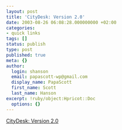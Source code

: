 ```yaml
---
layout: post
title: 'CityDesk: Version 2.0'
date: 2003-08-26 06:08:28.000000000 +02:00
categories:
- quick links
tags: []
status: publish
type: post
published: true
meta: {}
author:
  login: shanson
  email: papascott-wp@gmail.com
  display_name: PapaScott
  first_name: Scott
  last_name: Hanson
excerpt: !ruby/object:Hpricot::Doc
  options: {}
---
```

<p><a title="All the Content Management most people need" href="http://www.fogcreek.com/CityDesk/index.html">CityDesk: Version 2.0</a></p>
